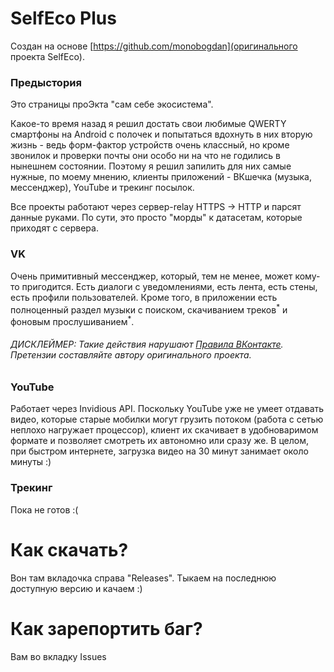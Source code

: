 # SelfEco Plus
Создан на основе [https://github.com/monobogdan](оригинального проекта SelfEco).

### Предыстория
Это страницы проЭкта "сам себе экосистема". 

Какое-то время назад я решил достать свои любимые QWERTY смартфоны на Android с полочек и попытаться вдохнуть 
в них вторую жизнь - ведь форм-фактор устройств очень классный, но кроме звонилок и проверки почты они особо 
ни на что не годились в нынешнем состоянии. Поэтому я решил запилить для них самые нужные, по моему мнению, 
клиенты приложений - ВКшечка (музыка, мессенджер), YouTube и трекинг посылок.

Все проекты работают через сервер-relay HTTPS -> HTTP и парсят данные руками. 
По сути, это просто "морды" к датасетам, которые приходят с сервера.

### VK
Очень примитивный мессенджер, который, тем не менее, может кому-то пригодится. Есть диалоги с уведомлениями, 
есть лента, есть стены, есть профили пользователей. Кроме того, в приложении есть полноценный раздел музыки 
с поиском, скачиванием треков<sup>\*</sup> и фоновым прослушиванием<sup>\*</sup>.

###### ДИСКЛЕЙМЕР: Такие действия нарушают [Правила ВКонтакте](http://vk.com/terms). Претензии составляйте автору оригинального проекта.

### YouTube
Работает через Invidious API. Поскольку YouTube уже не умеет отдавать видео, которые старые мобилки могут 
грузить потоком (работа с сетью неплохо нагружает процессор), клиент их скачивает в удобноваримом формате 
и позволяет смотреть их автономно или сразу же. В целом, при быстром интернете, загрузка видео на 30 минут 
занимает около минуты :)

### Трекинг
Пока не готов :(

# Как скачать?
Вон там вкладочка справа "Releases". Тыкаем на последнюю доступную версию и качаем :)

# Как зарепортить баг?
Вам во вкладку Issues
